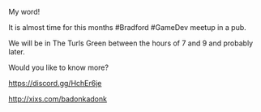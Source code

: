 My word!

It is almost time for this months #Bradford #GameDev meetup in a pub.

We will be in The Turls Green between the hours of 7 and 9 and probably later.

Would you like to know more?

https://discord.gg/HchEr6je

http://xixs.com/badonkadonk 
